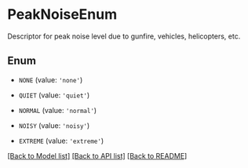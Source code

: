 # PeakNoiseEnum

Descriptor for peak noise level due to gunfire, vehicles, helicopters, etc.

## Enum

* `NONE` (value: `'none'`)

* `QUIET` (value: `'quiet'`)

* `NORMAL` (value: `'normal'`)

* `NOISY` (value: `'noisy'`)

* `EXTREME` (value: `'extreme'`)

[[Back to Model list]](../README.md#documentation-for-models) [[Back to API list]](../README.md#documentation-for-api-endpoints) [[Back to README]](../README.md)


